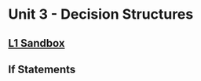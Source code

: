 # Unit 3 - Decision Structures

## [**L1 Sandbox**][sandbox]

## If Statements





[sandbox]:../L1.java